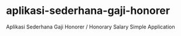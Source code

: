 # aplikasi-sederhana-gaji-honorer
Aplikasi Sederhana Gaji Honorer / Honorary Salary Simple Application
